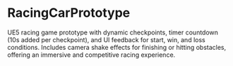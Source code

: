 # RacingCarPrototype
UE5 racing game prototype with dynamic checkpoints, timer countdown (10s added per checkpoint), and UI feedback for start, win, and loss conditions. Includes camera shake effects for finishing or hitting obstacles, offering an immersive and competitive racing experience.
